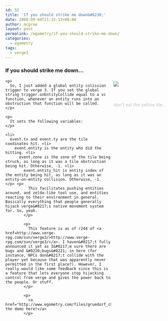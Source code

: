 ```yaml
---
id: 52
title: 'If you should strike me down&#8230;'
date: 2008-09-04T21:32:13+00:00
author: mcgrue
layout: post
permalink: /egometry/if-you-should-strike-me-down/
categories:
  - egometry
tags:
  - verge3
---
```

### If you should strike me down&#8230;

<div style="float: right; padding: 4px; margin: 4px;">
  <img src="http://www.egometry.com/files/gruedorf_challenge/044/gruedorf-2008-09-04_dont_make_me_hit_you.png" /></p> 
  
  <div align="center">
    <span style="color: silver; font-size: -1;"><br /> <br />don&#8217;t eat the yellow tile.</div> </div> 
    
    <p>
      So, I just added a global entity colission trigger to verge 3. If you set the global string trigger.onEntityCollide equal to a vc function, whenever an entity runs into an obstruction that function will be called.
    </p>
    
    <p>
      It sets the following variables:
    </p>
    
    <li>
      event.tx and event.ty are the tile coodinates hit. <li>
        event.entity is the entity who did the hitting. <li>
          event.zone is the zone of the tile being struck, as long as it was a tile obstruction being hit. Otherwise, -1. <li>
            event.entity_hit is entity index of the entity being hit, as long as it was an entity-on-entity collision. Otherwise, -1. </p> <p>
              This facilitates pushing entities around, and zelda-like tool use, and entities reacting to their environment in general. Basically everything that people generally hijack verge&#8217;s native movement system for. So, yeah.
            </p>
            
            <p>
              This feature is as of r244 of <a href=http://www.verge-rpg.com/svn/verge3/>http://www.verge-rpg.com/svn/verge3/</a>. I haven&#8217;t fully announced it yet as I&#8217;m sure there are bugs and &#8220;bugs&#8221; in here (for instance, NPCs don&#8217;t collide with the player yet because that was apparently never permitted in the first place?). However, I really would like some feedback since this is a feature that lets everyone stop hijacking control from verge and gives the power back to the people. Or stuff.
            </p>
            
            <p>
              <a href="http://www.egometry.com/files/gruedorf_challenge/044/crash_handler_demo.rar">Download the demo here!</a>
            </p>
